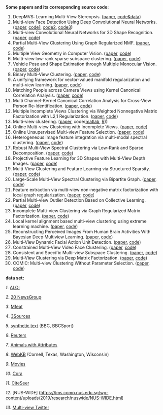 
**Some papers and its corresponding source code:**
1. DeepMVS: Learning Multi-View Stereopsis. ([paper](https://arxiv.org/abs/1804.00650v1), [code&data](https://phuang17.github.io/DeepMVS/index.html))
2.  Multi-view Face Detection Using Deep Convolutional Neural Networks. ([paper](https://dl.acm.org/citation.cfm?doid=2671188.2749408), [code1](https://github.com/do4am/Face-Detection-using-Deep-Learning), [code2](https://github.com/guoyilin/FaceDetection_CNN), [code3](https://github.com/PuchatekwSzortach/face_detection))
3. Multi-view Convolutional Neural Networks for 3D Shape Recognition. ([paper](https://www.cv-foundation.org/openaccess/content_iccv_2015/papers/Su_Multi-View_Convolutional_Neural_ICCV_2015_paper.pdf), [code](https://github.com/suhangpro/mvcnn))
4. Partial Multi-View Clustering Using Graph Regularized NMF. ([paper](https://ieeexplore.ieee.org/document/7899961), [code](https://github.com/nishantrai18/MultiViewNMF))
5. Multiple View Geometry in Computer Vision. ([paper](http://www.robots.ox.ac.uk/~vgg/hzbook/index.html), [code](http://www.robots.ox.ac.uk/~vgg/hzbook/code/))
6. Multi-view low-rank sparse subspace clustering.  ([paper](https://www.sciencedirect.com/science/article/pii/S0031320317303370), [code](https://github.com/mbrbic/Multi-view-LRSSC))
7. Vehicle Pose and Shape Estimation through Multiple Monocular Vision. ([paper](https://ieeexplore.ieee.org/abstract/document/8665155), [code](https://github.com/GilgameshD/Multiple-View-Car-Localization))
8. Binary Multi-View Clustering. ([paper](https://ieeexplore.ieee.org/document/8387526), [code](https://github.com/DarrenZZhang/BMVC))
9.  A unifying framework for vector-valued manifold regularization and multi-view learning. ([paper](http://proceedings.mlr.press/v28/haquang13.html), [code](https://github.com/lorisbaz/Multiview-learning))
10. Matching People across Camera Views using Kernel Canonical Correlation Analysis. ([paper](https://dl.acm.org/citation.cfm?doid=2659021.2659036), [code](https://github.com/glisanti/KCCAReId))
11. Multi Channel-Kernel Canonical Correlation Analysis for Cross-View Person Re-Identification. ([paper](https://dl.acm.org/citation.cfm?id=3038916), [code](https://github.com/glisanti/MCK-CCA))
12. Multiple Incomplete Views Clustering via Weighted Nonnegative Matrix Factorization with   L2,1  Regularization. ([paper](https://link.springer.com/chapter/10.1007/978-3-319-23528-8_20), [code](https://github.com/software-shao/Multi-Incomplete-view-Clustering))
13. Multi-view clustering. ([paper](https://ieeexplore.ieee.org/document/1410262), code([matlab](https://github.com/software-shao/Multi-View-Clustering), [R](https://github.com/amaunz/mvc)))
14. Online Multi-view Clustering with Incomplete Views. ([paper](https://ieeexplore.ieee.org/document/7840701), [code](https://github.com/software-shao/online-multiview-clustering-with-incomplete-view))
15. Online Unsupervised Multi-view Feature Selection. ([paper](https://ieeexplore.ieee.org/document/7837973), [code](https://github.com/software-shao/Online-Unsupervised-Multiview-Feature-Selection))
16. Heterogeneous image feature integration via multi-modal spectral clustering. ([paper](https://ieeexplore.ieee.org/abstract/document/5995740), [code](https://github.com/frash1989/ELM-MVClustering/tree/master/MMSC-ELM))
17. Robust Multi-View Spectral Clustering via Low-Rank and Sparse Decomposition. ([paper](https://www.aaai.org/ocs/index.php/AAAI/AAAI14/paper/viewPaper/8135), [code](https://github.com/frash1989/ELM-MVClustering/tree/master/RMSC-ELM))
18. Projective Feature Learning for 3D Shapes with Multi-View Depth Images. ([paper](https://onlinelibrary.wiley.com/doi/full/10.1111/cgf.12740), [code](http://kevinkaixu.net/projects/pfl.html))
19. Multi-View Clustering and Feature Learning via Structured Sparsity. ([paper](http://proceedings.mlr.press/v28/wang13c.html), [code](https://github.com/zzz123xyz/MVCSS))
20. Large-Scale Multi-View Spectral Clustering via Bipartite Graph. ([paper](https://www.aaai.org/ocs/index.php/AAAI/AAAI15/paper/view/9641), [code](https://github.com/zzz123xyz/MVSC))
21. Feature extraction via multi-view non-negative matrix factorization with local graph regularization. ([paper](https://ieeexplore.ieee.org/abstract/document/7351455), [code](https://github.com/DUT-DIPLab/Graph-Multi-NMF-Feature-Clustering))
22. Partial Multi-view Outlier Detection Based on Collective Learning. ([paper](https://www.aaai.org/ocs/index.php/AAAI/AAAI18/paper/view/17166), [code](https://github.com/eeGuoJun/AAAI2018_CL))
23. Incomplete Multi-view Clustering via Graph Regularized Matrix Factorization. ([paper](https://link.springer.com/chapter/10.1007/978-3-030-11018-5_47), [code](https://github.com/DarrenZZhang/IMC_GRMF))
24. Local kernel alignment based multi-view clustering using extreme learning machine. ([paper](https://www.sciencedirect.com/science/article/pii/S0925231217315795?via=ihub), [code](https://github.com/frash1989/Local-Kernel-Alignment-Based-Multi-view-Clustering-Using-ELM))
25. Reconstructing Perceived Images From Human Brain Activities With Bayesian Deep Multiview Learning. ([paper](https://ieeexplore.ieee.org/document/8574054), [code](https://github.com/ChangdeDu/DGMM))
26. Multi-View Dynamic Facial Action Unit Detection. ([paper](https://arxiv.org/pdf/1704.07863.pdf), [code](https://github.com/BCV-Uniandes/AUNets))
27. Constrained Multi-View Video Face Clustering. ([paper](https://ieeexplore.ieee.org/abstract/document/7173037), [code](https://bitbucket.org/chengjuzhou/constrained-multi-view-video-face-clustering/src/master/))
28. Consistent and Specific Multi-view Subspace Clustering. ([paper](https://www.aaai.org/ocs/index.php/AAAI/AAAI18/paper/view/16212), [code](https://github.com/XIAOCHUN-CAS/Consistent-and-Specific-Multi-View-Subspace-Clustering))
29. Multi-View Clustering via Deep Matrix Factorization. ([paper](https://aaai.org/ocs/index.php/AAAI/AAAI17/paper/view/14647), [code](https://github.com/hdzhao/DMF_MVC))
30. COMIC: Multi-view Clustering Without Parameter Selection. ([paper](http://proceedings.mlr.press/v97/peng19a/peng19a.pdf), [code](https://github.com/limit-scu/2019-ICML-COMIC?tdsourcetag=s_pctim_aiomsg))

**data set:** 

*1*. [ALOI](http://elki.dbs.ifi.lmu.de/wiki/DataSets/MultiView) 

*2*. [20 NewsGroup](http://qwone.com/~jason/20Newsgroups/)

*3*. [Mfeat](https://archive.ics.uci.edu/ml/datasets/Multiple+Features)

*4*. [3Sources](http://mlg.ucd.ie/datasets/3sources.html)

*5*. [synthetic text](http://mlg.ucd.ie/datasets/segment.html) (BBC, BBCSport)

*6*. [Reuters](http://lig-membres.imag.fr/grimal/data.html)

*7*. [Animals with Attributes](https://cvml.ist.ac.at/AwA/)

*8*. [WebKB](http://lig-membres.imag.fr/grimal/data.html) (Cornell, Texas, Washington, Wisconsin)

*9*. [Movies](Movies%20dataset)

*10*. [Cora](http://lig-membres.imag.fr/grimal/data.html)

*11*. [CiteSeer](http://lig-membres.imag.fr/grimal/data.html)

*12*. [NUS-WIDE] (https://lms.comp.nus.edu.sg/wp-content/uploads/2019/research/nuswide/NUS-WIDE.html)

*13*. [Multi-view Twitter](http://mlg.ucd.ie/aggregation/index.html)
